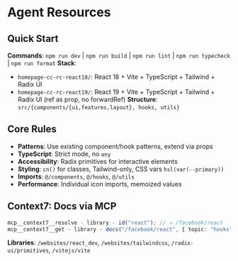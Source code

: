 # Agent Resources

## Quick Start

**Commands**: `npm run dev` | `npm run build` | `npm run lint` | `npm run typecheck` | `npm run format`
**Stack**:

- `homepage-cc-rc-react18/`: React 18 + Vite + TypeScript + Tailwind + Radix UI
- `homepage-cc-rc-react19/`: React 19 + Vite + TypeScript + Tailwind + Radix UI (ref as prop, no forwardRef)
  **Structure**: `src/{components/{ui,features,layout}, hooks, utils}`

## Core Rules

- **Patterns**: Use existing component/hook patterns, extend via props
- **TypeScript**: Strict mode, no `any`
- **Accessibility**: Radix primitives for interactive elements
- **Styling**: `cn()` for classes, Tailwind-only, CSS vars `hsl(var(--primary))`
- **Imports**: `@/components`, `@/hooks`, `@/utils`
- **Performance**: Individual icon imports, memoized values

## Context7: Docs via MCP

```typescript
mcp__context7__resolve - library - id("react"); // → /facebook/react
mcp__context7__get - library - docs("/facebook/react", { topic: "hooks" });
```

**Libraries**: `/websites/react_dev`, `/websites/tailwindcss`, `/radix-ui/primitives`, `/vitejs/vite`

